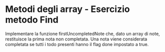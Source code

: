 # Metodi degli array - Esercizio metodo Find

Implementare la funzione firstUncompletedNote che, dato un array di note, restituisce la prima nota non completata. Una nota viene considerata completata se tutti i todo presenti hanno il flag done impostato a true.